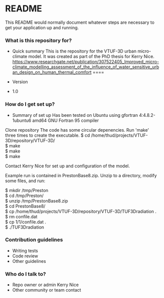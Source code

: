 # README #

This README would normally document whatever steps are necessary to get your application up and running.

### What is this repository for? ###

* Quick summary
This is the repository for the VTUF-3D urban micro-climate model. It was created as part of the PhD thesis for Kerry Nice. https://www.researchgate.net/publication/307522405_Improved_micro-climate_modelling_assessment_of_the_influence_of_water_sensitive_urban_design_on_human_thermal_comfort
====


* Version
* 1.0

### How do I get set up? ###

* Summary of set up
Has been tested on Ubuntu using 
gfortran                4:4.8.2-1ubuntu6 amd64            GNU Fortran 95 compiler

Clone repository
The code has some circular depenencies. Run 'make' three times to create the executable.
$ cd /home/thud/projects/VTUF-3D/repository/VTUF-3D/  
$ make  
$ make  
$ make  

Contact Kerry Nice for set up and configuration of the model.

Example run is contained in PrestonBase8.zip. Unzip to a directory, modify some files, and run:

$ mkdir /tmp/Preston  
$ cd /tmp/Preston/  
$ unzip /tmp/PrestonBase8.zip   
$ cd PrestonBase8/  
$ cp /home/thud/projects/VTUF-3D/repository/VTUF-3D/TUF3Dradiation .    
$ rm confile.dat  
$ cp 1/1/confile.dat .  
$ ./TUF3Dradiation  

### Contribution guidelines ###

* Writing tests
* Code review
* Other guidelines

### Who do I talk to? ###

* Repo owner or admin
Kerry Nice
* Other community or team contact
